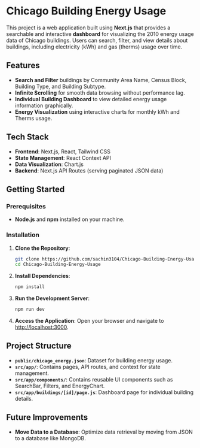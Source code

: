 # Chicago Building Energy Usage

This project is a web application built using **Next.js** that provides a searchable and interactive **dashboard** for visualizing the 2010 energy usage data of Chicago buildings. Users can search, filter, and view details about buildings, including electricity (kWh) and gas (therms) usage over time. 

## Features

- **Search and Filter** buildings by Community Area Name, Census Block, Building Type, and Building Subtype.
- **Infinite Scrolling** for smooth data browsing without performance lag.
- **Individual Building Dashboard** to view detailed energy usage information graphically.
- **Energy Visualization** using interactive charts for monthly kWh and Therms usage.

## Tech Stack

- **Frontend**: Next.js, React, Tailwind CSS
- **State Management**: React Context API
- **Data Visualization**: Chart.js
- **Backend**: Next.js API Routes (serving paginated JSON data)

## Getting Started

### Prerequisites

- **Node.js** and **npm** installed on your machine.

### Installation

1. **Clone the Repository**:
   ```bash
   git clone https://github.com/sachin3104/Chicago-Building-Energy-Usage.git
   cd Chicago-Building-Energy-Usage
   ```
2. **Install Dependencies**:
   ```bash
   npm install
   ```
3. **Run the Development Server**:
   ```bash
   npm run dev
   ```
4. **Access the Application**:
   Open your browser and navigate to [http://localhost:3000](http://localhost:3000).

## Project Structure

- **`public/chicago_energy.json`**: Dataset for building energy usage.
- **`src/app/`**: Contains pages, API routes, and context for state management.
- **`src/app/components/`**: Contains reusable UI components such as SearchBar, Filters, and EnergyChart.
- **`src/app/buildings/[id]/page.js`**: Dashboard page for individual building details.

## Future Improvements

- **Move Data to a Database**: Optimize data retrieval by moving from JSON to a database like MongoDB.
